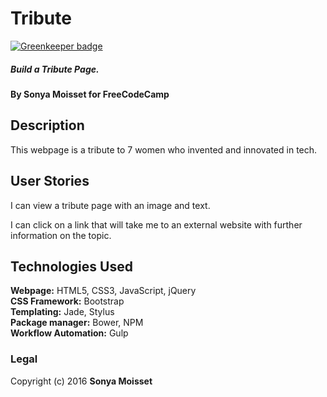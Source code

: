 # Tribute

[![Greenkeeper badge](https://badges.greenkeeper.io/SonyaMoisset/mothersoftechnology.svg)](https://greenkeeper.io/)

##### Build a Tribute Page.

#### By Sonya Moisset for FreeCodeCamp

## Description

This webpage is a tribute to 7 women who invented and innovated in tech.

## User Stories

I can view a tribute page with an image and text.     

I can click on a link that will take me to an external website with further information on the topic.

## Technologies Used

**Webpage:** HTML5, CSS3, JavaScript, jQuery   
**CSS Framework:** Bootstrap  
**Templating:** Jade, Stylus  
**Package manager:** Bower, NPM    
**Workflow Automation:** Gulp    

### Legal

Copyright (c) 2016 **Sonya Moisset**
